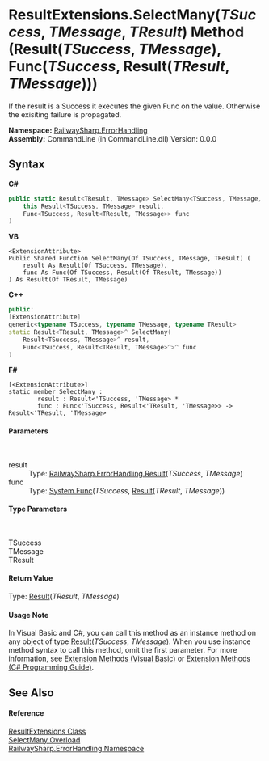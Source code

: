 # ResultExtensions.SelectMany(*TSuccess*, *TMessage*, *TResult*) Method (Result(*TSuccess*, *TMessage*), Func(*TSuccess*, Result(*TResult*, *TMessage*)))
 

If the result is a Success it executes the given Func on the value. Otherwise the exisiting failure is propagated.

**Namespace:**&nbsp;<a href="N_RailwaySharp_ErrorHandling">RailwaySharp.ErrorHandling</a><br />**Assembly:**&nbsp;CommandLine (in CommandLine.dll) Version: 0.0.0

## Syntax

**C#**<br />
``` C#
public static Result<TResult, TMessage> SelectMany<TSuccess, TMessage, TResult>(
	this Result<TSuccess, TMessage> result,
	Func<TSuccess, Result<TResult, TMessage>> func
)

```

**VB**<br />
``` VB
<ExtensionAttribute>
Public Shared Function SelectMany(Of TSuccess, TMessage, TResult) ( 
	result As Result(Of TSuccess, TMessage),
	func As Func(Of TSuccess, Result(Of TResult, TMessage))
) As Result(Of TResult, TMessage)
```

**C++**<br />
``` C++
public:
[ExtensionAttribute]
generic<typename TSuccess, typename TMessage, typename TResult>
static Result<TResult, TMessage>^ SelectMany(
	Result<TSuccess, TMessage>^ result, 
	Func<TSuccess, Result<TResult, TMessage>^>^ func
)
```

**F#**<br />
``` F#
[<ExtensionAttribute>]
static member SelectMany : 
        result : Result<'TSuccess, 'TMessage> * 
        func : Func<'TSuccess, Result<'TResult, 'TMessage>> -> Result<'TResult, 'TMessage> 

```


#### Parameters
&nbsp;<dl><dt>result</dt><dd>Type: <a href="T_RailwaySharp_ErrorHandling_Result_2">RailwaySharp.ErrorHandling.Result</a>(*TSuccess*, *TMessage*)<br /></dd><dt>func</dt><dd>Type: <a href="https://docs.microsoft.com/dotnet/api/system.func-2" target="_blank">System.Func</a>(*TSuccess*, <a href="T_RailwaySharp_ErrorHandling_Result_2">Result</a>(*TResult*, *TMessage*))<br /></dd></dl>

#### Type Parameters
&nbsp;<dl><dt>TSuccess</dt><dd /><dt>TMessage</dt><dd /><dt>TResult</dt><dd /></dl>

#### Return Value
Type: <a href="T_RailwaySharp_ErrorHandling_Result_2">Result</a>(*TResult*, *TMessage*)

#### Usage Note
In Visual Basic and C#, you can call this method as an instance method on any object of type <a href="T_RailwaySharp_ErrorHandling_Result_2">Result</a>(*TSuccess*, *TMessage*). When you use instance method syntax to call this method, omit the first parameter. For more information, see <a href="https://docs.microsoft.com/dotnet/visual-basic/programming-guide/language-features/procedures/extension-methods">Extension Methods (Visual Basic)</a> or <a href="https://docs.microsoft.com/dotnet/csharp/programming-guide/classes-and-structs/extension-methods">Extension Methods (C# Programming Guide)</a>.

## See Also


#### Reference
<a href="T_RailwaySharp_ErrorHandling_ResultExtensions">ResultExtensions Class</a><br /><a href="Overload_RailwaySharp_ErrorHandling_ResultExtensions_SelectMany">SelectMany Overload</a><br /><a href="N_RailwaySharp_ErrorHandling">RailwaySharp.ErrorHandling Namespace</a><br />